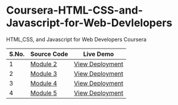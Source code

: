# Coursera-HTML-CSS-and-Javascript-for-Web-Devlelopers
HTML,CSS, and Javascript for Web Developers Coursera


|S.No.|Source Code|Live Demo|
|-|-|-|
|1|[Module 2](https://github.com/yvrakesh/HTML-CSS-JS-for-Web-Developers/tree/master/Module2)|[View Deployment](https://yvrakesh.github.io/HTML-CSS-JS-for-Web-Developers/Module2/)|
|2|[Module 3](https://github.com/yvrakesh/HTML-CSS-JS-for-Web-Developers/tree/master/Module3)|[View Deployment](https://yvrakesh.github.io/HTML-CSS-JS-for-Web-Developers/Module3/)|
|3|[Module 4](https://github.com/yvrakesh/HTML-CSS-JS-for-Web-Developers/tree/master/Module4)|[View Deployment](https://yvrakesh.github.io/HTML-CSS-JS-for-Web-Developers/Module4/)|
|4|[Module 5](https://github.com/yvrakesh/HTML-CSS-JS-for-Web-Developers/tree/master/Module5)|[View Deployment](https://yvrakesh.github.io/HTML-CSS-JS-for-Web-Developers/Module5/)|
